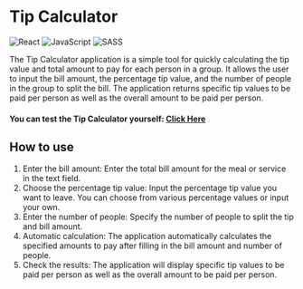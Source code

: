 # Tip Calculator
![React](https://img.shields.io/badge/react-%2320232a.svg?style=for-the-badge&logo=react&logoColor=%2361DAFB)
![JavaScript](https://img.shields.io/badge/javascript-%23323330.svg?style=for-the-badge&logo=javascript&logoColor=%23F7DF1E)
![SASS](https://img.shields.io/badge/SASS-hotpink.svg?style=for-the-badge&logo=SASS&logoColor=white)

The Tip Calculator application is a simple tool for quickly calculating the tip value and total amount to pay for each person in a group. It allows the user to input the bill amount, the percentage tip value, and the number of people in the group to split the bill. The application returns specific tip values to be paid per person as well as the overall amount to be paid per person.

#### You can test the Tip Calculator yourself: [Click Here](https://responsive-tip-calculator-03.netlify.app/)

 ## How to use

1. Enter the bill amount: Enter the total bill amount for the meal or service in the text field.
2. Choose the percentage tip value: Input the percentage tip value you want to leave. You can choose from various percentage values or input your own.
3. Enter the number of people: Specify the number of people to split the tip and bill amount.
4. Automatic calculation: The application automatically calculates the specified amounts to pay after filling in the bill amount and number of people.
5. Check the results: The application will display specific tip values to be paid per person as well as the overall amount to be paid per person.

